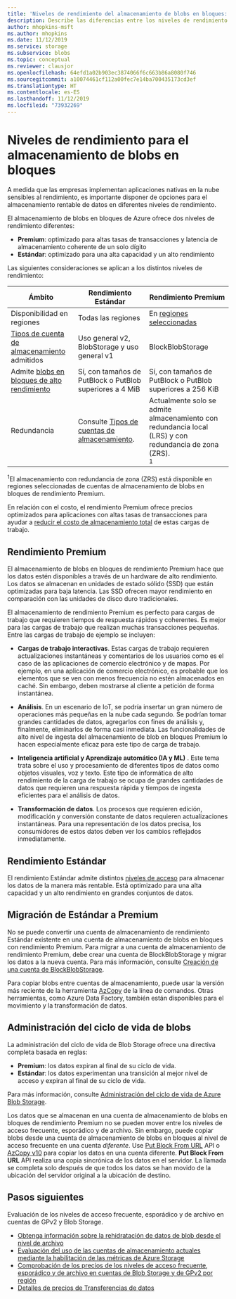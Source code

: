 ```yaml
---
title: 'Niveles de rendimiento del almacenamiento de blobs en bloques: Azure Storage'
description: Describe las diferencias entre los niveles de rendimiento Premium y Estándar para el almacenamiento de blobs en bloques de Azure.
author: mhopkins-msft
ms.author: mhopkins
ms.date: 11/12/2019
ms.service: storage
ms.subservice: blobs
ms.topic: conceptual
ms.reviewer: clausjor
ms.openlocfilehash: 64efd1a02b903ec3874066f6c663b86a8080f746
ms.sourcegitcommit: a10074461cf112a00fec7e14ba700435173cd3ef
ms.translationtype: HT
ms.contentlocale: es-ES
ms.lasthandoff: 11/12/2019
ms.locfileid: "73932269"
---
```

# <a name="performance-tiers-for-block-blob-storage"></a>Niveles de rendimiento para el almacenamiento de blobs en bloques

A medida que las empresas implementan aplicaciones nativas en la nube sensibles al rendimiento, es importante disponer de opciones para el almacenamiento rentable de datos en diferentes niveles de rendimiento.

El almacenamiento de blobs en bloques de Azure ofrece dos niveles de rendimiento diferentes:

- **Premium**: optimizado para altas tasas de transacciones y latencia de almacenamiento coherente de un solo dígito
- **Estándar**: optimizado para una alta capacidad y un alto rendimiento

Las siguientes consideraciones se aplican a los distintos niveles de rendimiento:

| Ámbito |Rendimiento Estándar  |Rendimiento Premium  |
|---------|---------|---------|
|Disponibilidad en regiones     |   Todas las regiones      | En [regiones seleccionadas](https://azure.microsoft.com/global-infrastructure/services/?products=storage)       |
|[Tipos de cuenta de almacenamiento](../common/storage-account-overview.md#types-of-storage-accounts) admitidos     |     Uso general v2, BlobStorage y uso general v1    |    BlockBlobStorage     |
|Admite [blobs en bloques de alto rendimiento](https://azure.microsoft.com/blog/high-throughput-with-azure-blob-storage/)     |    Sí, con tamaños de PutBlock o PutBlob superiores a 4 MiB     |    Sí, con tamaños de PutBlock o PutBlob superiores a 256 KiB    |
|Redundancia     |     Consulte [Tipos de cuentas de almacenamiento](../common/storage-account-overview.md#types-of-storage-accounts).   |  Actualmente solo se admite almacenamiento con redundancia local (LRS) y con redundancia de zona (ZRS).<div role="complementary" aria-labelledby="zone-redundant-storage"><sup>1</sup></div>     |

<div id="zone-redundant-storage"><sup>1</sup>El almacenamiento con redundancia de zona (ZRS) está disponible en regiones seleccionadas de cuentas de almacenamiento de blobs en bloques de rendimiento Premium.</div>

En relación con el costo, el rendimiento Premium ofrece precios optimizados para aplicaciones con altas tasas de transacciones para ayudar a [reducir el costo de almacenamiento total](https://azure.microsoft.com/blog/reducing-overall-storage-costs-with-azure-premium-blob-storage/) de estas cargas de trabajo.

## <a name="premium-performance"></a>Rendimiento Premium

El almacenamiento de blobs en bloques de rendimiento Premium hace que los datos estén disponibles a través de un hardware de alto rendimiento. Los datos se almacenan en unidades de estado sólido (SSD) que están optimizadas para baja latencia. Las SSD ofrecen mayor rendimiento en comparación con las unidades de disco duro tradicionales.

El almacenamiento de rendimiento Premium es perfecto para cargas de trabajo que requieren tiempos de respuesta rápidos y coherentes. Es mejor para las cargas de trabajo que realizan muchas transacciones pequeñas. Entre las cargas de trabajo de ejemplo se incluyen:

- **Cargas de trabajo interactivas**. Estas cargas de trabajo requieren actualizaciones instantáneas y comentarios de los usuarios como es el caso de las aplicaciones de comercio electrónico y de mapas. Por ejemplo, en una aplicación de comercio electrónico, es probable que los elementos que se ven con menos frecuencia no estén almacenados en caché. Sin embargo, deben mostrarse al cliente a petición de forma instantánea.

- **Análisis**. En un escenario de IoT, se podría insertar un gran número de operaciones más pequeñas en la nube cada segundo. Se podrían tomar grandes cantidades de datos, agregarlos con fines de análisis y, finalmente, eliminarlos de forma casi inmediata. Las funcionalidades de alto nivel de ingesta del almacenamiento de blob en bloques Premium lo hacen especialmente eficaz para este tipo de carga de trabajo.

- **Inteligencia artificial y Aprendizaje automático (IA y ML)** . Este tema trata sobre el uso y procesamiento de diferentes tipos de datos como objetos visuales, voz y texto. Este tipo de informática de alto rendimiento de la carga de trabajo se ocupa de grandes cantidades de datos que requieren una respuesta rápida y tiempos de ingesta eficientes para el análisis de datos.

- **Transformación de datos**. Los procesos que requieren edición, modificación y conversión constante de datos requieren actualizaciones instantáneas. Para una representación de los datos precisa, los consumidores de estos datos deben ver los cambios reflejados inmediatamente.

## <a name="standard-performance"></a>Rendimiento Estándar

El rendimiento Estándar admite distintos [niveles de acceso](storage-blob-storage-tiers.md) para almacenar los datos de la manera más rentable. Está optimizado para una alta capacidad y un alto rendimiento en grandes conjuntos de datos.

## <a name="migrate-from-standard-to-premium"></a>Migración de Estándar a Premium

No se puede convertir una cuenta de almacenamiento de rendimiento Estándar existente en una cuenta de almacenamiento de blobs en bloques con rendimiento Premium. Para migrar a una cuenta de almacenamiento de rendimiento Premium, debe crear una cuenta de BlockBlobStorage y migrar los datos a la nueva cuenta. Para más información, consulte [Creación de una cuenta de BlockBlobStorage](storage-blob-create-account-block-blob.md).

Para copiar blobs entre cuentas de almacenamiento, puede usar la versión más reciente de la herramienta [AzCopy](../common/storage-use-azcopy-blobs.md) de la línea de comandos. Otras herramientas, como Azure Data Factory, también están disponibles para el movimiento y la transformación de datos.

## <a name="blob-lifecycle-management"></a>Administración del ciclo de vida de blobs

La administración del ciclo de vida de Blob Storage ofrece una directiva completa basada en reglas:

- **Premium**: los datos expiran al final de su ciclo de vida.
- **Estándar**: los datos experimentan una transición al mejor nivel de acceso y expiran al final de su ciclo de vida.

Para más información, consulte [Administración del ciclo de vida de Azure Blob Storage](storage-lifecycle-management-concepts.md).

Los datos que se almacenan en una cuenta de almacenamiento de blobs en bloques de rendimiento Premium no se pueden mover entre los niveles de acceso frecuente, esporádico y de archivo. Sin embargo, puede copiar blobs desde una cuenta de almacenamiento de blobs en bloques al nivel de acceso frecuente en una cuenta *diferente*. Use [Put Block From URL](/rest/api/storageservices/put-block-from-url) API o [AzCopy v10](../common/storage-use-azcopy-v10.md) para copiar los datos en una cuenta diferente. **Put Block From URL** API realiza una copia sincrónica de los datos en el servidor. La llamada se completa solo después de que todos los datos se han movido de la ubicación del servidor original a la ubicación de destino.

## <a name="next-steps"></a>Pasos siguientes

Evaluación de los niveles de acceso frecuente, esporádico y de archivo en cuentas de GPv2 y Blob Storage.

- [Obtenga información sobre la rehidratación de datos de blob desde el nivel de archivo](storage-blob-rehydration.md)
- [Evaluación del uso de las cuentas de almacenamiento actuales mediante la habilitación de las métricas de Azure Storage](../common/storage-enable-and-view-metrics.md)
- [Comprobación de los precios de los niveles de acceso frecuente, esporádico y de archivo en cuentas de Blob Storage y de GPv2 por región](https://azure.microsoft.com/pricing/details/storage/)
- [Detalles de precios de Transferencias de datos](https://azure.microsoft.com/pricing/details/data-transfers/)
